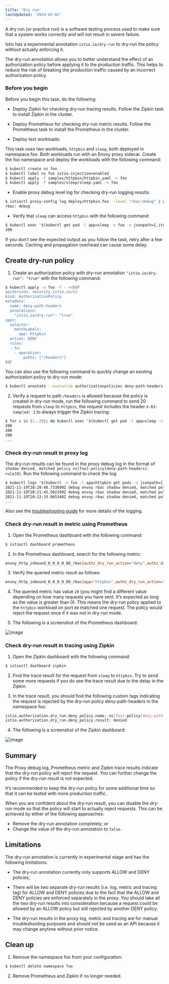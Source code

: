```yaml
---
title: 'Dry run'
lastUpdated: '2024-03-02'
---
```


A dry run (or practice run) is a software testing process used to make sure that a system works correctly and will not result in severe failure.

Istio has a experimental annotation `istio.io/dry-run` to dry-run the policy without actually enforcing it.

The dry-run annotation allows you to better understand the effect of an authorization policy before applying it to the production traffic. This helps to reduce the risk of breaking the production traffic caused by an incorrect authorization policy.

### Before you begin

Before you begin this task, do the following:

- Deploy Zipkin for checking dry-run tracing results. Follow the Zipkin task to install Zipkin in the cluster.

- Deploy Prometheus for checking dry-run metric results. Follow the Prometheus task to install the Prometheus in the cluster.

- Deploy test workloads:

This task uses two workloads, `httpbin` and `sleep`, both deployed in namespace foo. Both workloads run with an Envoy proxy sidecar. Create the foo namespace and deploy the workloads with the following command:

```bash
$ kubectl create ns foo
$ kubectl label ns foo istio-injection=enabled
$ kubectl apply -f samples/httpbin/httpbin.yaml -n foo
$ kubectl apply -f samples/sleep/sleep.yaml -n foo
```

- Enable proxy debug level log for checking dry-run logging results:

```bash
$ istioctl proxy-config log deploy/httpbin.foo --level "rbac:debug" | grep rbac
rbac: debug
```

- Verify that `sleep` can access `httpbin` with the following command:

```bash
$ kubectl exec "$(kubectl get pod -l app=sleep -n foo -o jsonpath={.items..metadata.name})" -c sleep -n foo -- curl http://httpbin.foo:8000/ip -s -o /dev/null -w "%{http_code}\n"
200
```

If you don’t see the expected output as you follow the task, retry after a few seconds. Caching and propagation overhead can cause some delay.

## Create dry-run policy

1. Create an authorization policy with dry-run annotation `"istio.io/dry-run": "true"` with the following command:

```bash
$ kubectl apply -n foo -f - <<EOF
apiVersion: security.istio.io/v1
kind: AuthorizationPolicy
metadata:
  name: deny-path-headers
  annotations:
    "istio.io/dry-run": "true"
spec:
  selector:
    matchLabels:
      app: httpbin
  action: DENY
  rules:
  - to:
    - operation:
        paths: ["/headers"]
EOF
```

You can also use the following command to quickly change an existing authorization policy to dry-run mode:

```bash
$ kubectl annotate --overwrite authorizationpolicies deny-path-headers -n foo istio.io/dry-run='true'
```

2. Verify a request to path `/headers` is allowed because the policy is created in dry-run mode, run the following command to send 20 requests from `sleep` to `httpbin`, the request includes the header `X-B3-Sampled: 1` to always trigger the Zipkin tracing:

```bash
$ for i in {1..20}; do kubectl exec "$(kubectl get pod -l app=sleep -n foo -o jsonpath={.items..metadata.name})" -c sleep -n foo -- curl http://httpbin.foo:8000/headers -H "X-B3-Sampled: 1" -s -o /dev/null -w "%{http_code}\n"; done
200
200
200
...
```

### Check dry-run result in proxy log

The dry-run results can be found in the proxy debug log in the format of `shadow denied, matched policy ns[foo]-policy[deny-path-headers]-rule[0]`. Run the following command to check the log:

```bash
$ kubectl logs "$(kubectl -n foo -l app=httpbin get pods -o jsonpath={.items..metadata.name})" -c istio-proxy -n foo | grep "shadow denied"
2021-11-19T20:20:48.733099Z debug envoy rbac shadow denied, matched policy ns[foo]-policy[deny-path-headers]-rule[0]
2021-11-19T20:21:45.502199Z debug envoy rbac shadow denied, matched policy ns[foo]-policy[deny-path-headers]-rule[0]
2021-11-19T20:22:33.065348Z debug envoy rbac shadow denied, matched policy ns[foo]-policy[deny-path-headers]-rule[0]
...
```

Also see the [troubleshooting guide](https://istio.io/latest/docs/ops/common-problems/security-issues/#ensure-proxies-enforce-policies-correctly) for more details of the logging.

### Check dry-run result in metric using Prometheus

1. Open the Prometheus dashboard with the following command:

```bash
$ istioctl dashboard prometheus
```

2. In the Prometheus dashboard, search for the following metric:

```bash
envoy_http_inbound_0_0_0_0_80_rbac{authz_dry_run_action="deny",authz_dry_run_result="denied"}
```

3. Verify the queried metric result as follows:

```bash
envoy_http_inbound_0_0_0_0_80_rbac{app="httpbin",authz_dry_run_action="deny",authz_dry_run_result="denied",instance="10.44.1.11:15020",istio_io_rev="default",job="kubernetes-pods",kubernetes_namespace="foo",kubernetes_pod_name="httpbin-74fb669cc6-95qm8",pod_template_hash="74fb669cc6",security_istio_io_tlsMode="istio",service_istio_io_canonical_name="httpbin",service_istio_io_canonical_revision="v1",version="v1"}  20
```

4. The queried metric has value `20` (you might find a different value depending on how many requests you have sent. It’s expected as long as the value is greater than 0). This means the dry-run policy applied to the `httpbin` workload on port `80` matched one request. The policy would reject the request once if it was not in dry-run mode.

5. The following is a screenshot of the Prometheus dashboard:

![image](https://github.com/rlaisqls/TIL/assets/81006587/0656005b-de64-4648-973c-ed530c623251)

### Check dry-run result in tracing using Zipkin

1. Open the Zipkin dashboard with the following command:

```bash
$ istioctl dashboard zipkin
```

2. Find the trace result for the request from `sleep` to `httpbin`. Try to send some more requests if you do see the trace result due to the delay in the Zipkin.

3. In the trace result, you should find the following custom tags indicating the request is rejected by the dry-run policy deny-path-headers in the namespace foo:

```bash
istio.authorization.dry_run.deny_policy.name: ns[foo]-policy[deny-path-headers]-rule[0]
istio.authorization.dry_run.deny_policy.result: denied
```

4. The following is a screenshot of the Zipkin dashboard:

![image](https://github.com/rlaisqls/TIL/assets/81006587/98334483-1629-4590-bfaa-d38591ad4d4c)

## Summary

The Proxy debug log, Prometheus metric and Zipkin trace results indicate that the dry-run policy will reject the request. You can further change the policy if the dry-run result is not expected.

It’s recommended to keep the dry-run policy for some additional time so that it can be tested with more production traffic.

When you are confident about the dry-run result, you can disable the dry-run mode so that the policy will start to actually reject requests. This can be achieved by either of the following approaches:

- Remove the dry-run annotation completely; or
- Change the value of the dry-run annotation to `false`.

## Limitations

The dry-run annotation is currently in experimental stage and has the following limitations:

- The dry-run annotation currently only supports ALLOW and DENY policies;

- There will be two separate dry-run results (i.e. log, metric and tracing tag) for ALLOW and DENY policies due to the fact that the ALLOW and DENY policies are enforced separately in the proxy. You should take all the two dry-run results into consideration because a request could be allowed by an ALLOW policy but still rejected by another DENY policy;

- The dry-run results in the proxy log, metric and tracing are for manual troubleshooting purposes and should not be used as an API because it may change anytime without prior notice.

## Clean up

1. Remove the namespace foo from your configuration:

```bash
$ kubectl delete namespace foo
```

2. Remove Prometheus and Zipkin if no longer needed.

